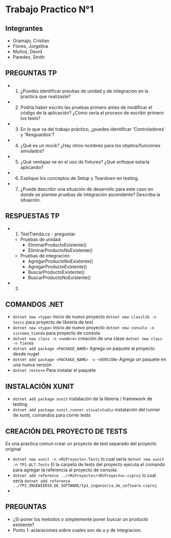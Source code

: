 # Trabajo Practico N°1

## Integrantes
- Gramajo, Cristian
- Flores, Jorgelina
- Muñoz, David
- Paredes, Smith
 
## PREGUNTAS TP
- 1. ¿Puedes identificar preubas de unidad y de integracion en la practica que realizaste?
- 2. Podría haber escrito las pruebas primero antes de modificar el código de la aplicación?
¿Cómo sería el proceso de escribir primero los tests?
- 3. En lo que va del trabajo práctico, ¿puedes identificar 'Controladores' y 'Resguardos'?
- 4. ¿Qué es un mock? ¿Hay otros nombres para los objetos/funciones simulados? 
- 5. ¿Qué ventajas ve en el uso de fixtures? ¿Qué enfoque estaría aplicando?
- 6. Explique los conceptos de Setup y Teardown en testing.
- 7. ¿Puede describir una situación de desarrollo para este caso en donde se plantee pruebas de
integración ascendente? Describa la situación.

## RESPUESTAS TP
- 1. TestTienda.cs - preguntar
    - Pruebas de unidad:
        - EliminarProductoExistente()
        - EliminarProductoNoExistente()
    - Pruebas de integración:
        - AgregarProductoNoExistente()
        - AgregarProductoExistente()
        - BuscarProductoExistente()
        - BuscarProductoNoExistente()
- 2. 


## COMANDOS .NET
- `dotnet new <type>` inicio de nuevo proyecto `dotnet new classlib -n tests` para proyecto de libreria de test
- `dotnet new <type>` inicio de nuevo proyecto `dotnet new console -n sistema_tienda` para proyecto de consola
- `dotnet new class -n <nombre>` creación de una clase `dotnet new class -n Tienda`
- `dotnet add package <PACKAGE_NAME>` Agrega un paquete al proyecto desde nuget
- `dotnet add package <PACKAGE_NAME> -v <VERSION>` Agrega un paquete en una nueva versión
- `dotnet restore` Para instalar el paquete

## INSTALACIÓN XUNIT
- `dotnet add package xunit` instalación de la librería / framework de testing
- `dotnet add package xunit.runner.visualstudio` instalación del runner de xunit, comandos para correr tests
 
## CREACIÓN DEL PROYECTO DE TESTS
Es una practica comun crear un proyecto de test separado del proyecto original
- `dotnet new xunit -n <MiProyecto>.Tests` lo cual sería `dotnet new xunit -n TP1-ALT.Tests`
El la carpeta de tests del proyecto ejecuta el comando para agregar la referencia al proyecto de consola
- `dotnet add reference ../<MiProyecto>/<MiProyecto>.csproj` lo cual sería `dotnet add reference ../TPI_INGENIERIA_DE_SOFTWARE/tp1_ingenieria_de_software.csproj`
- 

## PREGUNTAS
- ¿Si poner los metodos o simplemente poner buscar un producto existente?
- Punto 1: aclaraciones sobre cuales son de u y de integracion.